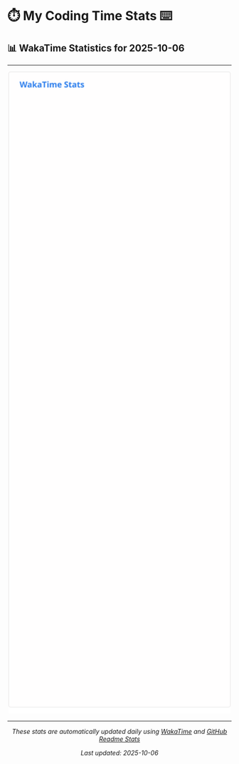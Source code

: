 # ⏱️ My Coding Time Stats ⌨️

## 📊 WakaTime Statistics for 2025-10-06

---

<div align="center">

<img src="./images/wakatime-stats-2025-10-06.svg" alt="WakaTime Stats" width="500">

</div>

---

<div align="center">

*These stats are automatically updated daily using [WakaTime](https://wakatime.com) and [GitHub Readme Stats](https://github.com/anuraghazra/github-readme-stats)*

*Last updated: 2025-10-06*
</div>
